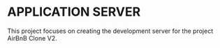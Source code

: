 # APPLICATION SERVER

This project focuses on creating the development server for the  project AirBnB Clone V2.
